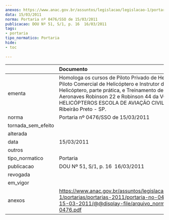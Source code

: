```yaml
---
anexos: https://www.anac.gov.br/assuntos/legislacao/legislacao-1/portarias/portarias-2011/portaria-no-0476-sso-de-15-03-2011/@@display-file/arquivo_norma/PA2011-0476.pdf
data: 15/03/2011
norma: Portaria nº 0476/SSO de 15/03/2011
publicacao: DOU Nº 51, S/1, p. 16  16/03/2011
tags:
- portaria
tipo_normatico: Portaria
hide: 
- toc 
 
---
```


|                    | Documento                                                                                                                                                                                                                                                                            |
|:-------------------|:-------------------------------------------------------------------------------------------------------------------------------------------------------------------------------------------------------------------------------------------------------------------------------------|
| ementa             | Homologa os cursos de Piloto Privado de Helicóptero, Piloto Comercial de Helicóptero e Instrutor de Voo de Helicóptero, parte prática, e Treinamento de Solo das Aeronaves Robinson 22 e Robinson 44 da VOO SOLO HELICÓPTEROS ESCOLA DE AVIAÇÃO CIVIL LTDA., em Ribeirão Preto - SP. |
| norma              | Portaria nº 0476/SSO de 15/03/2011                                                                                                                                                                                                                                                   |
| tornada_sem_efeito |                                                                                                                                                                                                                                                                                      |
| alterada           |                                                                                                                                                                                                                                                                                      |
| data               | 15/03/2011                                                                                                                                                                                                                                                                           |
| outros             |                                                                                                                                                                                                                                                                                      |
| tipo_normatico     | Portaria                                                                                                                                                                                                                                                                             |
| publicacao         | DOU Nº 51, S/1, p. 16  16/03/2011                                                                                                                                                                                                                                                    |
| revogada           |                                                                                                                                                                                                                                                                                      |
| em_vigor           |                                                                                                                                                                                                                                                                                      |
| anexos             | https://www.anac.gov.br/assuntos/legislacao/legislacao-1/portarias/portarias-2011/portaria-no-0476-sso-de-15-03-2011/@@display-file/arquivo_norma/PA2011-0476.pdf                                                                                                                    |